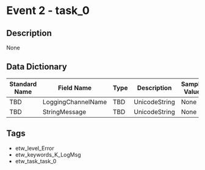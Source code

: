# Event 2 - task_0

## Description
None

## Data Dictionary
|Standard Name|Field Name|Type|Description|Sample Value|
|---|---|---|---|---|
|TBD|LoggingChannelName|TBD|UnicodeString|None|None|
|TBD|StringMessage|TBD|UnicodeString|None|None|

## Tags
* etw_level_Error
* etw_keywords_K_LogMsg
* etw_task_task_0